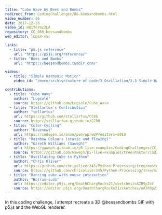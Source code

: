 ```yaml
---
title: "Cube Wave by Bees and Bombs"
redirect_from: CodingChallenges/86-beesandbombs.html
video_number: 86
date: 2017-12-28
video_id: H81Tdrmz2LA
repository: CC_086_beesandbombs
web_editor: lCDER-xsu

links:
  - title: "p5.js reference"
    url: "https://p5js.org/reference/"
  - title: "Bees and Bombs"
    url: "https://beesandbombs.tumblr.com/"

videos:
  - title: "Simple Harmonic Motion"
    video_id: "/more/archive/nature-of-code/3-Oscillation/3.3-Simple-Harmonic-Motion"

contributions:
  - title: "Cube Wave"
    author: "Lugsole"
    source: https://github.com/Lugsole/Cube_Wave
  - title: "Stellartux's Contribution"
    author: "tellartux"
    url: https://github.com/stellartux/CC86
    source: http://stellartux.github.io/CC86
  - title: "Color-Cycling"
    author: "Davenewt"
    url: https://codepen.io/anon/pen/wprwdP?editors=0010
  - title: "Rainbow Colours (static and flowing)"
    author: "Gareth Williams (Gaweph)"
    url: https://gaweph.github.io/p5-live-examples/CodingChallenges/CC_086_beesandbombs/
    source: https://github.com/Gaweph/p5-live-examples/tree/master/CodingChallenges/CC_086_beesandbombs
  - title: "Oscillating Cube in Python"
    author: "Chris Oliver"
    url: https://github.com/chrisoliver345/Python-Processing/tree/master/Oscillating_Cube
    source: https://github.com/chrisoliver345/Python-Processing/tree/master/Oscillating_Cube
  - title: "Dancing cube with mouse interaction"
    author: "Borrus-sudo"
    url: https://editor.p5js.org/DeathChargRocks21/sketches/oA7R9pZxY
    source: https://editor.p5js.org/DeathChargRocks21/sketches/oA7R9pZxY
---
```


In this coding challenge, I attempt recreate a 3D @beesandbombs GIF with p5.js and the WebGL renderer.
